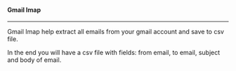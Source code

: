 #### Gmail Imap 
_____
Gmail Imap help extract all emails from your gmail account and save to csv file.

In the end you will have a csv file with fields: from email, to email, subject and body of email.
